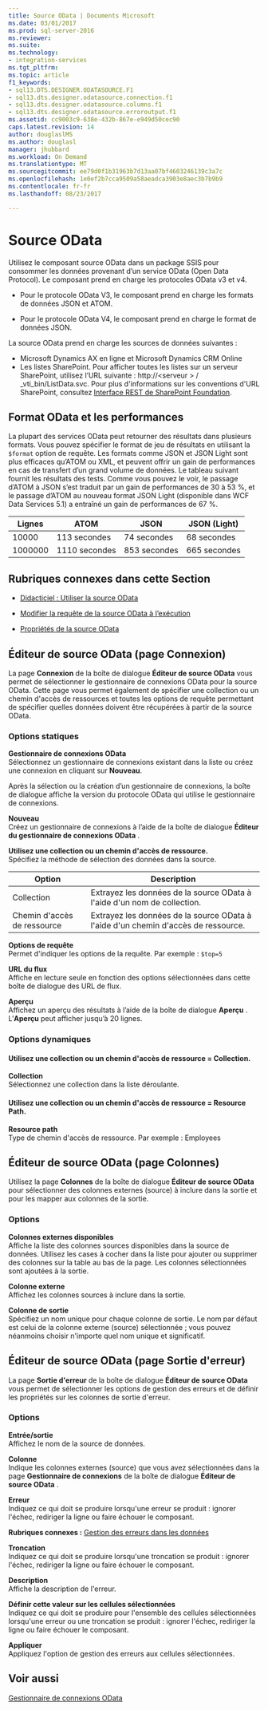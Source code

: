 ```yaml
---
title: Source OData | Documents Microsoft
ms.date: 03/01/2017
ms.prod: sql-server-2016
ms.reviewer: 
ms.suite: 
ms.technology:
- integration-services
ms.tgt_pltfrm: 
ms.topic: article
f1_keywords:
- sql13.DTS.DESIGNER.ODATASOURCE.F1
- sql13.dts.designer.odatasource.connection.f1
- sql13.dts.designer.odatasource.columns.f1
- sql13.dts.designer.odatasource.erroroutput.f1
ms.assetid: cc9003c9-638e-432b-867e-e949d50cec90
caps.latest.revision: 14
author: douglaslMS
ms.author: douglasl
manager: jhubbard
ms.workload: On Demand
ms.translationtype: MT
ms.sourcegitcommit: ee79d0f1b31963b7d13aa07bf4603246139c3a7c
ms.openlocfilehash: 1e0ef2b7cca9509a58aeadca3903e8aec3b7b9b9
ms.contentlocale: fr-fr
ms.lasthandoff: 08/23/2017

---
```

# <a name="odata-source"></a>Source OData
Utilisez le composant source OData dans un package SSIS pour consommer les données provenant d’un service OData (Open Data Protocol). Le composant prend en charge les protocoles OData v3 et v4.  
  
-   Pour le protocole OData V3, le composant prend en charge les formats de données JSON et ATOM.  
  
-   Pour le protocole OData V4, le composant prend en charge le format de données JSON.  

La source OData prend en charge les sources de données suivantes :
-   Microsoft Dynamics AX en ligne et Microsoft Dynamics CRM Online
-   Les listes SharePoint. Pour afficher toutes les listes sur un serveur SharePoint, utilisez l’URL suivante : http://\<serveur > / _vti_bin/ListData.svc. Pour plus d'informations sur les conventions d'URL SharePoint, consultez [Interface REST de SharePoint Foundation](http://msdn.microsoft.com/library/ff521587.aspx).
  
## <a name="odata-format-and-performance"></a>Format OData et les performances
 La plupart des services OData peut retourner des résultats dans plusieurs formats. Vous pouvez spécifier le format de jeu de résultats en utilisant la `$format` option de requête. Les formats comme JSON et JSON Light sont plus efficaces qu’ATOM ou XML, et peuvent offrir un gain de performances en cas de transfert d’un grand volume de données. Le tableau suivant fournit les résultats des tests. Comme vous pouvez le voir, le passage d’ATOM à JSON s’est traduit par un gain de performances de 30 à 53 %, et le passage d’ATOM au nouveau format JSON Light (disponible dans WCF Data Services 5.1) a entraîné un gain de performances de 67 %.  
  
|Lignes|ATOM|JSON|JSON (Light)|  
|-|-|-|-|  
|10000|113 secondes|74 secondes|68 secondes|  
|1000000|1110 secondes|853 secondes|665 secondes|  
  
## <a name="related-topics-in-this-section"></a>Rubriques connexes dans cette Section  
  
-   [Didacticiel : Utiliser la source OData](../../integration-services/data-flow/tutorial-using-the-odata-source.md)  
  
-   [Modifier la requête de la source OData à l’exécution](../../integration-services/data-flow/modify-odata-source-query-at-runtime.md)  
  
-   [Propriétés de la source OData](../../integration-services/data-flow/odata-source-properties.md)  
  
## <a name="odata-source-editor-connection-page"></a>Éditeur de source OData (page Connexion)
  La page **Connexion** de la boîte de dialogue **Éditeur de source OData** vous permet de sélectionner le gestionnaire de connexions OData pour la source OData. Cette page vous permet également de spécifier une collection ou un chemin d'accès de ressources et toutes les options de requête permettant de spécifier quelles données doivent être récupérées à partir de la source OData. 
  
### <a name="static-options"></a>Options statiques  
 **Gestionnaire de connexions OData**  
 Sélectionnez un gestionnaire de connexions existant dans la liste ou créez une connexion en cliquant sur **Nouveau**.  
  
 Après la sélection ou la création d’un gestionnaire de connexions, la boîte de dialogue affiche la version du protocole OData qui utilise le gestionnaire de connexions.  
  
 **Nouveau**  
 Créez un gestionnaire de connexions à l’aide de la boîte de dialogue **Éditeur du gestionnaire de connexions OData** .  
  
 **Utilisez une collection ou un chemin d'accès de ressource.**  
 Spécifiez la méthode de sélection des données dans la source.  
  
|Option|Description|  
|------------|-----------------|  
|Collection|Extrayez les données de la source OData à l'aide d'un nom de collection.|  
|Chemin d'accès de ressource|Extrayez les données de la source OData à l'aide d'un chemin d'accès de ressource.|  
  
 **Options de requête**  
 Permet d'indiquer les options de la requête. Par exemple : `$top=5` 
  
 **URL du flux**  
 Affiche en lecture seule en fonction des options sélectionnées dans cette boîte de dialogue des URL de flux.  
  
 **Aperçu**  
 Affichez un aperçu des résultats à l’aide de la boîte de dialogue **Aperçu** . L’**Aperçu** peut afficher jusqu’à 20 lignes.  
  
### <a name="dynamic-options"></a>Options dynamiques  
  
#### <a name="use-collection-or-resource-path--collection"></a>Utilisez une collection ou un chemin d'accès de ressource = Collection.  
 **Collection**  
 Sélectionnez une collection dans la liste déroulante.  
  
#### <a name="use-collection-or-resource-path--resource-path"></a>Utilisez une collection ou un chemin d'accès de ressource = Resource Path.  
 **Resource path**  
 Type de chemin d'accès de ressource. Par exemple : Employees  
  
## <a name="odata-source-editor-columns-page"></a>Éditeur de source OData (page Colonnes)
  Utilisez la page **Colonnes** de la boîte de dialogue **Éditeur de source OData** pour sélectionner des colonnes externes (source) à inclure dans la sortie et pour les mapper aux colonnes de la sortie.  
  
### <a name="options"></a>Options  
 **Colonnes externes disponibles**  
 Affiche la liste des colonnes sources disponibles dans la source de données. Utilisez les cases à cocher dans la liste pour ajouter ou supprimer des colonnes sur la table au bas de la page. Les colonnes sélectionnées sont ajoutées à la sortie.  
  
 **Colonne externe**  
 Affichez les colonnes sources à inclure dans la sortie.  
  
 **Colonne de sortie**  
 Spécifiez un nom unique pour chaque colonne de sortie. Le nom par défaut est celui de la colonne externe (source) sélectionnée ; vous pouvez néanmoins choisir n'importe quel nom unique et significatif.  
  
## <a name="odata-source-editor-error-output-page"></a>Éditeur de source OData (page Sortie d'erreur)
  La page **Sortie d'erreur** de la boîte de dialogue **Éditeur de source OData** vous permet de sélectionner les options de gestion des erreurs et de définir les propriétés sur les colonnes de sortie d'erreur.  
  
### <a name="options"></a>Options  
 **Entrée/sortie**  
 Affichez le nom de la source de données.  
  
 **Colonne**  
 Indique les colonnes externes (source) que vous avez sélectionnées dans la page **Gestionnaire de connexions** de la boîte de dialogue **Éditeur de source OData** .  
  
 **Erreur**  
 Indiquez ce qui doit se produire lorsqu'une erreur se produit : ignorer l'échec, rediriger la ligne ou faire échouer le composant.  
  
 **Rubriques connexes :** [Gestion des erreurs dans les données](../../integration-services/data-flow/error-handling-in-data.md)  
  
 **Troncation**  
 Indiquez ce qui doit se produire lorsqu'une troncation se produit : ignorer l'échec, rediriger la ligne ou faire échouer le composant.  
  
 **Description**  
 Affiche la description de l'erreur.  
  
 **Définir cette valeur sur les cellules sélectionnées**  
 Indiquez ce qui doit se produire pour l'ensemble des cellules sélectionnées lorsqu'une erreur ou une troncation se produit : ignorer l'échec, rediriger la ligne ou faire échouer le composant.  
  
 **Appliquer**  
 Appliquez l'option de gestion des erreurs aux cellules sélectionnées.  
  
## <a name="see-also"></a>Voir aussi  
 [Gestionnaire de connexions OData](../../integration-services/connection-manager/odata-connection-manager.md)  
  
  

